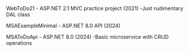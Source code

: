 WebToDo21 - ASP.NET 2.1 MVC practice project (2021)
  -Just rudimentary DAL class

MSAExampleMinimal - ASP.NET 8.0 API (2024)

MSAToDoApi - ASP.NET 8.0 (2024)
  -Basic microservice with CRUD operations
